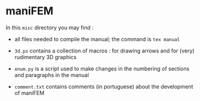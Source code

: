 # maniFEM

In this `misc` directory you may find :

* all files needed to compile the manual; the command is `tex manual`

* `3d.ps` contains a collection of macros : for drawing arrows and for (very) rudimentary 3D graphics

* `enum.py` is a script used to make changes in the numbering of sections and paragraphs in the manual

* `comment.txt` contains comments (in portuguese) about the development of maniFEM
